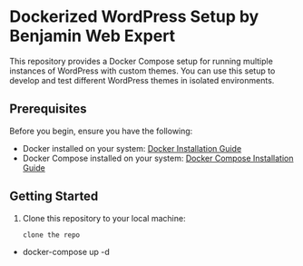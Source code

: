 # Dockerized WordPress Setup by Benjamin Web Expert

This repository provides a Docker Compose setup for running multiple instances of WordPress with custom themes. You can use this setup to develop and test different WordPress themes in isolated environments.

## Prerequisites

Before you begin, ensure you have the following:

- Docker installed on your system: [Docker Installation Guide](https://docs.docker.com/get-docker/)
- Docker Compose installed on your system: [Docker Compose Installation Guide](https://docs.docker.com/compose/install/)

## Getting Started

1. Clone this repository to your local machine:

   ```bash
   clone the repo
   ```

- docker-compose up -d
